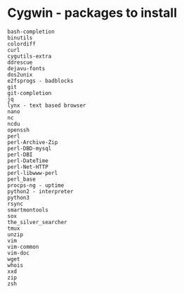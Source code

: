 Cygwin - packages to install
=============================

    bash-completion
    binutils
    colordiff
    curl
    cygutils-extra
    ddrescue
    dejavu-fonts
    dos2unix
    e2fsprogs - badblocks
    git
    git-completion
    jq
    lynx - text based browser
    nano
    nc
    ncdu
    openssh
    perl
    perl-Archive-Zip
    perl-DBD-mysql
    perl-DBI
    perl-DateTime
    perl-Net-HTTP
    perl-libwww-perl
    perl_base
    procps-ng - uptime
    python2 - interpreter
    python3
    rsync
    smartmontools
    sox
    the_silver_searcher
    tmux
    unzip
    vim
    vim-common
    vim-doc
    wget
    whois
    xxd
    zip
    zsh
